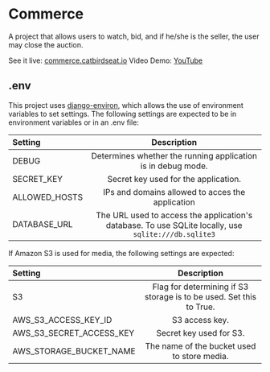 # Commerce

A project that allows users to watch, bid, and if he/she is the seller, the user may close the auction. 

See it live: [commerce.catbirdseat.io](https://commerce.catbirdseat.io)
Video Demo: [YouTube](https://youtu.be/ej4n2-Lv1-o)

## .env

This project uses [django-environ](https://django-environ.readthedocs.io/en/latest/), which allows the use of environment variables to set settings. The following settings are expected to be in environment variables or in an .env file:

| Setting| Description | 
| :---|    :----:| 
| DEBUG     | Determines whether the running application is in debug mode.| 
| SECRET_KEY   | Secret key used for the application.| 
|ALLOWED_HOSTS| IPs and domains allowed to acces the application|
|DATABASE_URL| The URL used to access the application's database. To use SQLite locally, use `sqlite:///db.sqlite3`|

If Amazon S3 is used for media, the following settings are expected:

| Setting| Description | 
| :---|    :----:| 
| S3     |Flag for determining if S3 storage is to be used. Set this to True.| 
| AWS_S3_ACCESS_KEY_ID| S3 access key.| 
| AWS_S3_SECRET_ACCESS_KEY| Secret key used for S3.| 
| AWS_STORAGE_BUCKET_NAME| The name of the bucket used to store media.|



